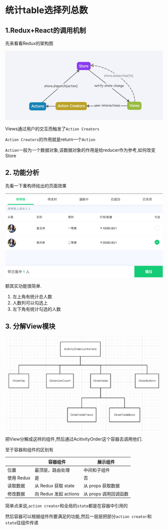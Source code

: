 # 统计table选择列总数

## 1.Redux+React的调用机制

先来看看Redux的架构图

![Redux的架构图](TB1SsWQLFXXXXXMXVXXXXXXXXXX-1170-514.jpg_600x600.jpg)

Views通过用户的交互而触发了`Action Creators`

`Action Creators`的作用就是return一个`Action`

`Action`一般为一个数据对象,该数据对象的作用是给reducer作为参考,如何改变Store

## 2. 功能分析

先看一下重构师给出的页面效果

![示例图](QQ20160408-1.png)


额其实功能很简单.

1. 左上角有统计总人数
2. 人数列可以勾选上
3. 左下角有统计勾选的人数

## 3. 分解View模块

![View分解](QQ20160408-5.png)
把View分解成这样的组件,然后通过AcitivityOrder这个容器去调用他们.

至于容器和组件的区别有

|            | 容器组件              | 展示组件              |
|------------|-----------------------|-----------------------|
| 位置       | 最顶层，路由处理      | 中间和子组件          |
| 使用 Redux | 是                    | 否                    |
| 读取数据   | 从 Redux 获取 state   | 从 props 获取数据     |
| 修改数据   | 向 Redux 发起 actions | 从 props 调用回调函数 |

简单点来说,`action creator`和全局的`state`都是在容器中引用的

然后容器可以根据组件所要满足的功能,然后一层层把部分`action creator`和`state`往组件传递


